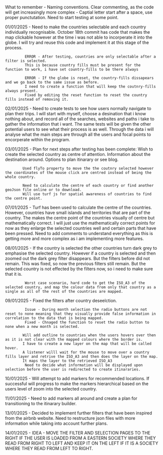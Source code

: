 What to remember - Naming conventions.
                   Clear commenting, as the code will get increasingly more complex - Captial letter start after a space, use proper punctutation.
                   Need to start testing at some point.

01/01/2025 - Need to make the countries selectable and each country individually recognisable.
             October 18th commit has code that makes the map clickable however at the time i was not able to incorperate it into the globe. I will try and reuse this code and implement it at this stage of the process.

             ERROR - After testing, countries are only selectable after a filter is selected.
             This is because country fills must be present for the function to work, i have set country-fills to be there always
             
             ERROR - If the globe is reset, the country-fills dissapears and we go back to the same issue as before.
             I need to create a function that will keep the coutnry-fills always present.
             Fixed by editing the reset function to reset the country fills instead of removing it.
             
02/01/2025 - Need to create tests to see how users normally navigate to plan their trips.
             I will start with myself, choose a desination that i know nothing about, and record all of the searches, websites and paths i take to gather the information that i want. 
             The same tests will be given the other potential users to see what their process is as well.
             Through the data i will analyse what the main steps are through all the users and focal points to encorperate within the program.

03/01/2025 - Plan for next steps after testing has been complete:
             Wish to create the selected country as centre of attention.
             Information about the destination around. 
             Options to plan itinarary or see blog.

            Used flyTo property to move the the coutnry selected however the coordinates of the mouse click are centred instead of being the whole country.

            Need to calculate the centre of each country or find another geoJson file online or to download.
            Will use turf js for spatial awareness of countries to find the centre point.

07/01/2025 - Turf has been used to calculate the centre of the countries. However, countries have small islands and territories
             that are part of the country. The makes the centre point of the countries visually of centre but mathematically correct.
             I will just use the mathematically correct points for now as they enlarge the selected countries well and certain parts that have been pressed.
             Need to add comments to understand everything as this is getting more and more complex as i am implementing more features.

08/01/2025 - If the country is selected the other countries turn dark grey to emphasise the selected country. 
             However if a country is selected and then zoomed out the dark grey filter disappears.
             But the filters before did not remain. This was fixed, so now the previous filters still remain. 
             But the selected country is not effected by the filters now, so i need to make sure that it is.
             
             Worst case scenario, hard code to get the ISO_A3 of the selected country, and map the colour data from only that country as a single as all of the rest of the countries are mapped.

09/01/2025 - Fixed the filters after country deseelction.
             
             Issue - During month selection the radio buttons are not reset to none meaning that they visually provide false information in correlation to the data that is being mapped.
             Fixed - Chnaged the function to reset the radio button to none when a new month is selected.

            Will add outline to countries when the users hovers over then as it is not clear with the mapped colours where the border is.
            I have to create a new layer on the map that will be called hover.
            A listener willl wait for the mouse to move over a country fills layer and retrive the ISO_A3 and then does the layer on the map.
            It maps the layer to the retrieved ISO_A3
             Need to decide what information will be displayed upon selection before the user is redirected to create itinararies.

10/01/2025 - Will attempt to add markers for recommended locations. If successful will progress to make the markers hierarchical based on
             the users level of zoom into the selected country.

11/01/2025 - Need to add markers all around and create a plan for transitioning to the itinarary builder.

13/01/2025 - Decided to implement further filters that have been inspired from the airbnb website. 
             Need to restructure json files with more information while taking into account further plans.
             
14/01/2025 - IDEA - MOVE THE FILTER AND SELECTION PAGES TO THE RIGHT IF THE USER IS LOADED FROM A EASTERN SOCIETY WHERE THEY READ FROM
                    RIGHT TO LEFT AND KEEP IT ON THE LEFT IF IT IS A SOCIETY WHERE THEY READ FROM LEFT TO RIGHT.

             